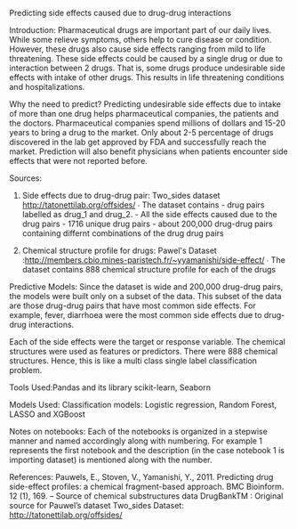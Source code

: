 Predicting side effects caused due to drug-drug interactions

Introduction:
Pharmaceutical drugs are important part of our daily lives. While some relieve
symptoms, others help to cure disease or condition. However, these drugs also cause side effects ranging from mild to life threatening. These side effects could be caused by a single drug or due to interaction between 2 drugs. That is, some drugs produce undesirable side effects with intake of other drugs. This results in life threatening conditions and hospitalizations.

Why the need to predict?
Predicting undesirable side effects due to intake of more than one drug helps pharmaceutical companies, the patients and the doctors. Pharmaceutical companies spend millions of dollars and 15-20 years to bring a drug to the market. Only about 2-5 percentage of drugs discovered in the lab get approved by FDA and successfully reach the market. Prediction will also benefit physicians when patients encounter side effects that were not reported before. 


Sources:
1) Side effects due to drug-drug pair: Two_sides dataset http://tatonettilab.org/offsides/
    ∙ The dataset contains 
        - drug pairs labelled as drug_1 and drug_2.
        - All the side effects caused due to the drug pairs
        - 1716 unique drug pairs
        - about 200,000 drug-drug pairs containing differnt combinations of the drug drug pairs
    

2) Chemical structure profile for drugs: Pawel's Dataset :http://members.cbio.mines-paristech.fr/~yyamanishi/side-effect/
    ∙ The dataset contains 888 chemical structure profile for each of the drugs

Predictive Models:
Since the dataset is wide and 200,000 drug-drug pairs, the models were built only on a subset of the data. This subset of the data are those drug-drug pairs that have most common side effects. For example, fever, diarrhoea were the most common side effects due to drug-drug interactions. 

Each of the side effects were the target or response variable. The chemical structures were used as features or predictors. There were 888 chemical structures. Hence, this is like a multi class single label classification problem.


Tools Used:Pandas and its library scikit-learn, Seaborn

Models Used: Classification models: Logistic regression, Random 
Forest, LASSO and XGBoost

Notes on notebooks:
Each of the notebooks is organized in a stepwise manner and named accordingly along with numbering. For example 1 represents the first notebook and the description (in the case notebook 1 is importing dataset) is mentioned along with the number. 


References:
Pauwels, E., Stoven, V., Yamanishi, Y., 2011. Predicting drug side-effect profiles: a chemical fragment-based approach. BMC Bioinform. 12 (1), 169. – Source of chemical substructures data
DrugBankTM : Original source for Pauwel’s dataset
Two_sides Dataset: http://tatonettilab.org/offsides/
